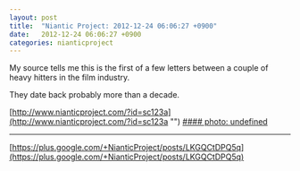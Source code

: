 ```yaml
---
layout: post
title:  "Niantic Project: 2012-12-24 06:06:27 +0900"
date:   2012-12-24 06:06:27 +0900
categories: nianticproject
---
```

My source tells me this is the first of a few letters between a couple of heavy hitters in the film industry.

They date back probably more than a decade. 

[http://www.nianticproject.com/?id=sc123a](http://www.nianticproject.com/?id=sc123a "")
[#### photo: undefined](https://lh4.googleusercontent.com/-miMY1tyqBCQ/UNdyJdJP23I/AAAAAAAAc_I/amJfn7Gmlug/w800-h1146/AlLetter1.png "")
- - -
[https://plus.google.com/+NianticProject/posts/LKGQCtDPQ5q](https://plus.google.com/+NianticProject/posts/LKGQCtDPQ5q)
